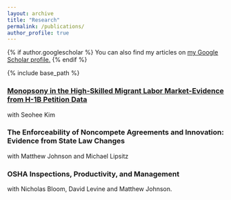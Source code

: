 ```yaml
---
layout: archive
title: "Research"
permalink: /publications/
author_profile: true
---
```


{% if author.googlescholar %}
  You can also find my articles on <u><a href="{{author.googlescholar}}">my Google Scholar profile</a>.</u>
{% endif %}

{% include base_path %}


### [Monopsony in the High-Skilled Migrant Labor Market-Evidence from H-1B Petition Data](https://papers.ssrn.com/sol3/papers.cfm?abstract_id=4010152)
with Seohee Kim 

### The Enforceability of Noncompete Agreements and Innovation: Evidence from State Law Changes
with Matthew Johnson and Michael Lipsitz

### OSHA Inspections, Productivity, and Management
with Nicholas Bloom, David Levine and Matthew Johnson. 

